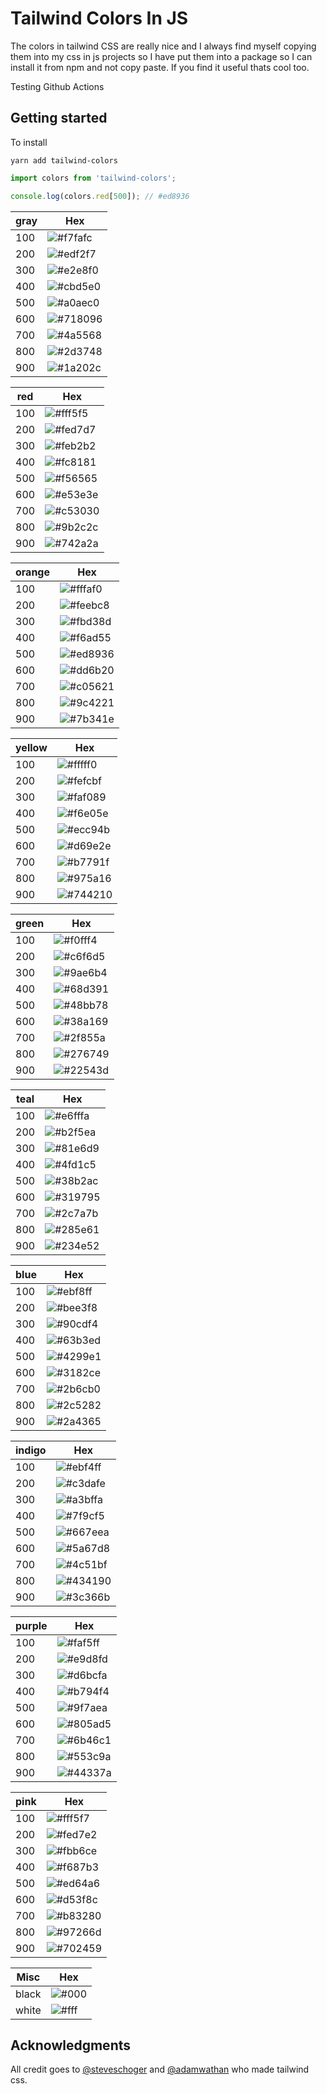 # Tailwind Colors In JS

The colors in tailwind CSS are really nice and I always find myself copying them into my css in js projects so I have put them into a package so I can install it from npm and not copy paste. If you find it useful thats cool too.

Testing Github Actions

## Getting started

To install

```
yarn add tailwind-colors
```


```js
import colors from 'tailwind-colors';

console.log(colors.red[500]); // #ed8936

```


  
| gray  | Hex  |
  |---|---|
  |  100 |  ![#f7fafc](https://placehold.it/15/f7fafc/000000?text=+) |
  |  200 |  ![#edf2f7](https://placehold.it/15/edf2f7/000000?text=+) |
  |  300 |  ![#e2e8f0](https://placehold.it/15/e2e8f0/000000?text=+) |
  |  400 |  ![#cbd5e0](https://placehold.it/15/cbd5e0/000000?text=+) |
  |  500 |  ![#a0aec0](https://placehold.it/15/a0aec0/000000?text=+) |
  |  600 |  ![#718096](https://placehold.it/15/718096/000000?text=+) |
  |  700 |  ![#4a5568](https://placehold.it/15/4a5568/000000?text=+) |
  |  800 |  ![#2d3748](https://placehold.it/15/2d3748/000000?text=+) |
  |  900 |  ![#1a202c](https://placehold.it/15/1a202c/000000?text=+) |
  


| red  | Hex  |
  |---|---|
  |  100 |  ![#fff5f5](https://placehold.it/15/fff5f5/000000?text=+) |
  |  200 |  ![#fed7d7](https://placehold.it/15/fed7d7/000000?text=+) |
  |  300 |  ![#feb2b2](https://placehold.it/15/feb2b2/000000?text=+) |
  |  400 |  ![#fc8181](https://placehold.it/15/fc8181/000000?text=+) |
  |  500 |  ![#f56565](https://placehold.it/15/f56565/000000?text=+) |
  |  600 |  ![#e53e3e](https://placehold.it/15/e53e3e/000000?text=+) |
  |  700 |  ![#c53030](https://placehold.it/15/c53030/000000?text=+) |
  |  800 |  ![#9b2c2c](https://placehold.it/15/9b2c2c/000000?text=+) |
  |  900 |  ![#742a2a](https://placehold.it/15/742a2a/000000?text=+) |
  


| orange  | Hex  |
  |---|---|
  |  100 |  ![#fffaf0](https://placehold.it/15/fffaf0/000000?text=+) |
  |  200 |  ![#feebc8](https://placehold.it/15/feebc8/000000?text=+) |
  |  300 |  ![#fbd38d](https://placehold.it/15/fbd38d/000000?text=+) |
  |  400 |  ![#f6ad55](https://placehold.it/15/f6ad55/000000?text=+) |
  |  500 |  ![#ed8936](https://placehold.it/15/ed8936/000000?text=+) |
  |  600 |  ![#dd6b20](https://placehold.it/15/dd6b20/000000?text=+) |
  |  700 |  ![#c05621](https://placehold.it/15/c05621/000000?text=+) |
  |  800 |  ![#9c4221](https://placehold.it/15/9c4221/000000?text=+) |
  |  900 |  ![#7b341e](https://placehold.it/15/7b341e/000000?text=+) |
  


| yellow  | Hex  |
  |---|---|
  |  100 |  ![#fffff0](https://placehold.it/15/fffff0/000000?text=+) |
  |  200 |  ![#fefcbf](https://placehold.it/15/fefcbf/000000?text=+) |
  |  300 |  ![#faf089](https://placehold.it/15/faf089/000000?text=+) |
  |  400 |  ![#f6e05e](https://placehold.it/15/f6e05e/000000?text=+) |
  |  500 |  ![#ecc94b](https://placehold.it/15/ecc94b/000000?text=+) |
  |  600 |  ![#d69e2e](https://placehold.it/15/d69e2e/000000?text=+) |
  |  700 |  ![#b7791f](https://placehold.it/15/b7791f/000000?text=+) |
  |  800 |  ![#975a16](https://placehold.it/15/975a16/000000?text=+) |
  |  900 |  ![#744210](https://placehold.it/15/744210/000000?text=+) |
  


| green  | Hex  |
  |---|---|
  |  100 |  ![#f0fff4](https://placehold.it/15/f0fff4/000000?text=+) |
  |  200 |  ![#c6f6d5](https://placehold.it/15/c6f6d5/000000?text=+) |
  |  300 |  ![#9ae6b4](https://placehold.it/15/9ae6b4/000000?text=+) |
  |  400 |  ![#68d391](https://placehold.it/15/68d391/000000?text=+) |
  |  500 |  ![#48bb78](https://placehold.it/15/48bb78/000000?text=+) |
  |  600 |  ![#38a169](https://placehold.it/15/38a169/000000?text=+) |
  |  700 |  ![#2f855a](https://placehold.it/15/2f855a/000000?text=+) |
  |  800 |  ![#276749](https://placehold.it/15/276749/000000?text=+) |
  |  900 |  ![#22543d](https://placehold.it/15/22543d/000000?text=+) |
  


| teal  | Hex  |
  |---|---|
  |  100 |  ![#e6fffa](https://placehold.it/15/e6fffa/000000?text=+) |
  |  200 |  ![#b2f5ea](https://placehold.it/15/b2f5ea/000000?text=+) |
  |  300 |  ![#81e6d9](https://placehold.it/15/81e6d9/000000?text=+) |
  |  400 |  ![#4fd1c5](https://placehold.it/15/4fd1c5/000000?text=+) |
  |  500 |  ![#38b2ac](https://placehold.it/15/38b2ac/000000?text=+) |
  |  600 |  ![#319795](https://placehold.it/15/319795/000000?text=+) |
  |  700 |  ![#2c7a7b](https://placehold.it/15/2c7a7b/000000?text=+) |
  |  800 |  ![#285e61](https://placehold.it/15/285e61/000000?text=+) |
  |  900 |  ![#234e52](https://placehold.it/15/234e52/000000?text=+) |
  


| blue  | Hex  |
  |---|---|
  |  100 |  ![#ebf8ff](https://placehold.it/15/ebf8ff/000000?text=+) |
  |  200 |  ![#bee3f8](https://placehold.it/15/bee3f8/000000?text=+) |
  |  300 |  ![#90cdf4](https://placehold.it/15/90cdf4/000000?text=+) |
  |  400 |  ![#63b3ed](https://placehold.it/15/63b3ed/000000?text=+) |
  |  500 |  ![#4299e1](https://placehold.it/15/4299e1/000000?text=+) |
  |  600 |  ![#3182ce](https://placehold.it/15/3182ce/000000?text=+) |
  |  700 |  ![#2b6cb0](https://placehold.it/15/2b6cb0/000000?text=+) |
  |  800 |  ![#2c5282](https://placehold.it/15/2c5282/000000?text=+) |
  |  900 |  ![#2a4365](https://placehold.it/15/2a4365/000000?text=+) |
  


| indigo  | Hex  |
  |---|---|
  |  100 |  ![#ebf4ff](https://placehold.it/15/ebf4ff/000000?text=+) |
  |  200 |  ![#c3dafe](https://placehold.it/15/c3dafe/000000?text=+) |
  |  300 |  ![#a3bffa](https://placehold.it/15/a3bffa/000000?text=+) |
  |  400 |  ![#7f9cf5](https://placehold.it/15/7f9cf5/000000?text=+) |
  |  500 |  ![#667eea](https://placehold.it/15/667eea/000000?text=+) |
  |  600 |  ![#5a67d8](https://placehold.it/15/5a67d8/000000?text=+) |
  |  700 |  ![#4c51bf](https://placehold.it/15/4c51bf/000000?text=+) |
  |  800 |  ![#434190](https://placehold.it/15/434190/000000?text=+) |
  |  900 |  ![#3c366b](https://placehold.it/15/3c366b/000000?text=+) |
  


| purple  | Hex  |
  |---|---|
  |  100 |  ![#faf5ff](https://placehold.it/15/faf5ff/000000?text=+) |
  |  200 |  ![#e9d8fd](https://placehold.it/15/e9d8fd/000000?text=+) |
  |  300 |  ![#d6bcfa](https://placehold.it/15/d6bcfa/000000?text=+) |
  |  400 |  ![#b794f4](https://placehold.it/15/b794f4/000000?text=+) |
  |  500 |  ![#9f7aea](https://placehold.it/15/9f7aea/000000?text=+) |
  |  600 |  ![#805ad5](https://placehold.it/15/805ad5/000000?text=+) |
  |  700 |  ![#6b46c1](https://placehold.it/15/6b46c1/000000?text=+) |
  |  800 |  ![#553c9a](https://placehold.it/15/553c9a/000000?text=+) |
  |  900 |  ![#44337a](https://placehold.it/15/44337a/000000?text=+) |
  


| pink  | Hex  |
  |---|---|
  |  100 |  ![#fff5f7](https://placehold.it/15/fff5f7/000000?text=+) |
  |  200 |  ![#fed7e2](https://placehold.it/15/fed7e2/000000?text=+) |
  |  300 |  ![#fbb6ce](https://placehold.it/15/fbb6ce/000000?text=+) |
  |  400 |  ![#f687b3](https://placehold.it/15/f687b3/000000?text=+) |
  |  500 |  ![#ed64a6](https://placehold.it/15/ed64a6/000000?text=+) |
  |  600 |  ![#d53f8c](https://placehold.it/15/d53f8c/000000?text=+) |
  |  700 |  ![#b83280](https://placehold.it/15/b83280/000000?text=+) |
  |  800 |  ![#97266d](https://placehold.it/15/97266d/000000?text=+) |
  |  900 |  ![#702459](https://placehold.it/15/702459/000000?text=+) |



| Misc  | Hex  |
  |---|---|
|  black |  ![#000](https://placehold.it/15/000/000000?text=+) |
|  white |  ![#fff](https://placehold.it/15/fff/000000?text=+) |

## Acknowledgments

All credit goes to [@steveschoger](https://twitter.com/steveschoger) and [@adamwathan](https://twitter.com/adamwathan) who made tailwind css.
